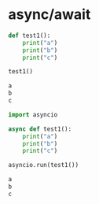 # async/await

```py
def test1():
    print("a")
    print("b")
    print("c")

test1()

a
b
c
```

```py
import asyncio

async def test1():
    print("a")
    print("b")
    print("c")

asyncio.run(test1())

a
b
c
```
